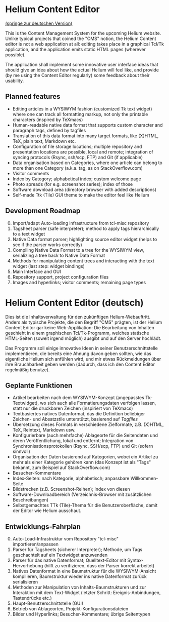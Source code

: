 Helium Content Editor
=====================

[(springe zur deutschen Version)](#helium-content-editor-deutsch)

This is the Content Management System for the upcoming Helium website.
Unlike typical projects that coined the "CMS" notion, the Helium
Content editor is not a web application at all: editing takes place
in a graphical Tcl/Tk application, and the application emits static
HTML pages (wherever possible).

The application shall implement some innovative user interface ideas
that should give an idea about how the actual Helium will feel like,
and provide (by me using the Content Editor regularly) some feedback
about their usability.

Planned features
----------------

* Editing articles in a WYSIWYM fashion (customized Tk text widget)
  where one can track all formatting markup, not only the printable
  characters (inspired by TeXmacs)
* Human-readable native data format that supports custom character
  and paragraph tags, defined by tagfiles
* Translation of this data format into many target formats, like
  (X)HTML, TeX, plain text, Markdown etc.
* Configuration of file storage locations; multiple repository
  and presentation locations are possible, local and remote;
  integration of syncing protocols (Rsync, ssh/scp, FTP) and Git
  (if applicable)
* Data organisation based on Categories, where one article can belong
  to more than one Category (a.k.a. tag, as on StackOverflow.com)
* Visitor comments
* Index by Category; alphabetical index; custom welcome page
* Photo spreads (for e.g. screenshot series); index of those
* Software download area (directory browser with added descriptions)
* Self-made Ttk (Tile) GUI theme to make the editor feel like Helium

Development Roadmap
-------------------
0. Import/adapt Auto-loading infrastructure from tcl-misc repository
1. Tagsheet parser (safe interpreter); method to apply tags
   hierarchically to a text widget
2. Native Data format parser; highlighting source editor widget
   (helps to see if the parser works correctly)
3. Compiling Native Data Format to a tree for the WYSIWYM view,
   serializing a tree back to Native Data Format
4. Methods for manipulating content trees and interacting with
   the text widget (last step: widget bindings)
5. Main Interface and GUI
6. Repository support, project configuration files
7. Images and hyperlinks; visitor comments; remaining page types


Helium Content Editor (deutsch)
===============================

Dies ist die Inhaltsverwaltung für den zukünftigen Helium-Webauftritt.
Anders als typische Projekte, die den Begriff "CMS" prägten, ist
der Helium Content Editor gar keine Web-Applikation: Die Bearbeitung
von Inhalten geschieht in einem graphischen Tcl/Tk-Programm, welches
statische HTML-Seiten (soweit irgend möglich) ausgibt und auf den
Server hochlädt.

Das Programm soll einige innovative Ideen in seiner Benutzerschnittstelle
implementieren, die bereits eine Ahnung davon geben sollten, wie das
eigentliche Helium sich anfühlen wird, und mir etwas Rückmeldungen über
ihre Brauchbarkeit geben werden (dadurch, dass ich den Content Editor
regelmäßig benutze).

Geplante Funktionen
-------------------

* Artikel bearbeiten nach dem WYSIWYM-Konzept (angepasstes Tk-Textwidget),
  wo sich auch alle Formatierungsdaten verfolgen lassen, statt nur die
  druckbaren Zeichen (inspiriert von TeXmacs)
* Textbasiertes natives Datenformat, das die Definition beliebiger
  Zeichen- und Absatzstile unterstützt, basierend auf _Tagfiles_
* Übersetzung dieses Formats in verschiedene Zielformate, z.B. (X)HTML,
  TeX, Reintext, Markdown usw.
* Konfigurierbare (auch mehrfache) Ablageorte für die Seitendaten und deren
  Veröffentlichung, lokal und entfernt; Integration von
  Synchronisationsprotokollen (Rsync, SSH/scp, FTP) und Git (sofern sinnvoll)
* Organisation der Daten basierend auf Kategorien, wobei ein Artikel zu mehr
  als einer Kategorie gehören kann (das Konzept ist als "Tags" bekannt, zum
  Beispiel auf StackOverflow.com)
* Besucher-Kommentare
* Index-Seiten: nach Kategorie, alphabetisch; anpassbare Willkommen-Seite
* Bildstrecken (z.B. Screenshot-Reihen); Index von diesen
* Software-Downloadbereich (Verzeichnis-Browser mit zusätzlichen
  Beschreibungen)
* Selbstgemachtes TTk (Tile)-Thema für die Benutzeroberfläche, damit der
  Editor wie Helium ausschaut.

Entwicklungs-Fahrplan
---------------------
0. Auto-Load-Infrastruktur vom Repository "tcl-misc" importieren/anpassen
1. Parser für Tagsheets (sicherer Interpreter); Methode, um Tags geschachtelt
   auf ein Textwidget anzuwenden
2. Parser für das native Datenformat; Quelltext-Editor mit Syntax-Hervorhebung
   (hilft zu verifizieren, dass der Parser korrekt arbeitet)
3. Natives Datenformat in eine Baumstruktur für die WYSIWYM-Ansicht
   kompilieren, Baumstruktur wieder ins native Datenformat zurück serialisieren
4. Methoden zur Manipulation von Inhalts-Baumstrukturen und zur Interaktion
   mit dem Text-Widget (letzter Schritt: Ereignis-Anbindungen, Tastendrücke
   etc.)
5. Haupt-Benutzerschnittstelle (GUI)
6. Betrieb von Ablageorten, Projekt-Konfigurationsdateien
7. Bilder und Hyperlinks; Besucher-Kommentare; übrige Seitentypen
